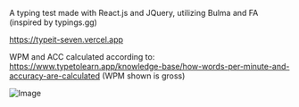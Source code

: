 A typing test made with React.js and JQuery, utilizing Bulma and FA (inspired by typings.gg)

https://typeit-seven.vercel.app 

WPM and ACC calculated according to: https://www.typetolearn.app/knowledge-base/how-words-per-minute-and-accuracy-are-calculated 
(WPM shown is gross)

![Image](https://github.com/user-attachments/assets/e37f43e5-5954-4d42-947c-eed7395bb996)

